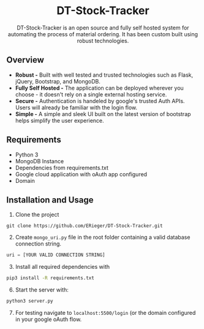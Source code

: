 <h1 align="center">DT-Stock-Tracker</h1>
<p align="center">DT-Stock-Tracker is an open source and fully self hosted system for automating the process of material ordering. It has been custom built using robust technologies.</p>

## Overview
* **Robust -** Built with well tested and trusted technologies such as Flask, jQuery, Bootstrap, and MongoDB.
* **Fully Self Hosted -** The application can be deployed wherever you choose - it doesn't rely on a single external hosting service.
* **Secure -** Authentication is handeled by google's trusted Auth APIs. Users will already be familiar with the login flow.
* **Simple -** A simple and sleek UI built on the latest version of bootstrap helps simplify the user experience.
## Requirements
* Python 3
* MongoDB Instance
* Dependencies from requirements.txt
* Google cloud application with oAuth app configured
* Domain
## Installation and Usage
1) Clone the project
```git
git clone https://github.com/ERieger/DT-Stock-Tracker.git
```
2) Create `mongo_uri.py` file in the root folder containing a valid database connection string.
```python
uri = [YOUR VALID CONNECTION STRING]
```
3) Install all required dependencies with
```bash
pip3 install -R requirements.txt
```
6) Start the server with:
```bash
python3 server.py
```
7) For testing navigate to `localhost:5500/login` (or the domain configured in your google oAuth flow.
